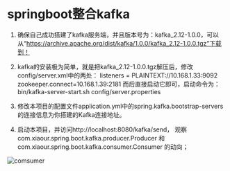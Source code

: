 # springboot整合kafka
1. 确保自己成功搭建了kafka服务端，并且版本号为：kafka_2.12-1.0.0，可以从“https://archive.apache.org/dist/kafka/1.0.0/kafka_2.12-1.0.0.tgz”下载到！

2. kafka的安装极为简单，就是把kafka_2.12-1.0.0.tgz解压后，修改config/server.xml中的两处：
     listeners = PLAINTEXT://10.168.1.33:9092
     zookeeper.connect=10.168.1.39:2181
而后直接启动它即可，启动命令为：bin/kafka-server-start.sh config/server.properties

3. 修改本项目的配置文件application.yml中的spring.kafka.bootstrap-servers的连接信息为你搭建的Kafka连接地址。

4. 启动本项目，并访问http://localhost:8080/kafka/send，
观察com.xiaour.spring.boot.kafka.producer.Producer
和com.xiaour.spring.boot.kafka.consumer.Consumer
的动向；

![comsumer](https://github.com/marcusfang/SpringBoot-Kafka/master/src/main/resources/static/consumer.png)